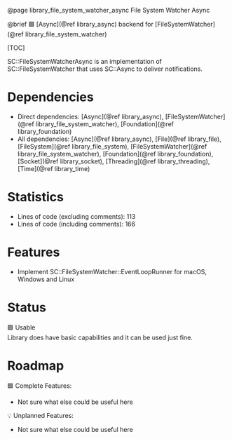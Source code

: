 @page library_file_system_watcher_async File System Watcher Async

@brief 🟩 [Async](@ref library_async) backend for [FileSystemWatcher](@ref library_file_system_watcher)

[TOC]

SC::FileSystemWatcherAsync is an implementation of SC::FileSystemWatcher that uses SC::Async to deliver notifications.

# Dependencies
- Direct dependencies: [Async](@ref library_async), [FileSystemWatcher](@ref library_file_system_watcher), [Foundation](@ref library_foundation)
- All dependencies: [Async](@ref library_async), [File](@ref library_file), [FileSystem](@ref library_file_system), [FileSystemWatcher](@ref library_file_system_watcher), [Foundation](@ref library_foundation), [Socket](@ref library_socket), [Threading](@ref library_threading), [Time](@ref library_time)

# Statistics
- Lines of code (excluding comments): 113
- Lines of code (including comments): 166

# Features
- Implement SC::FileSystemWatcher::EventLoopRunner for macOS, Windows and Linux

# Status
🟩 Usable  
Library does have basic capabilities and it can be used just fine.

# Roadmap

🟦 Complete Features:
- Not sure what else could be useful here

💡 Unplanned Features:
- Not sure what else could be useful here

